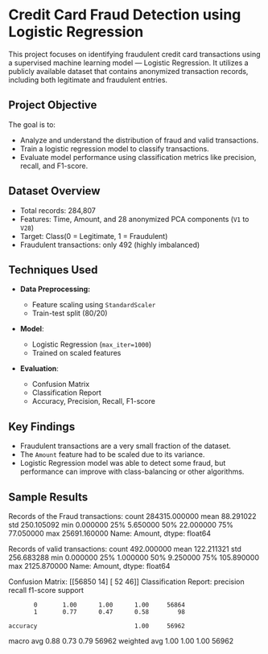 # Credit Card Fraud Detection using Logistic Regression
This project focuses on identifying fraudulent credit card transactions using a supervised machine learning model — Logistic Regression. It utilizes a publicly available dataset that contains anonymized transaction records, including both legitimate and fraudulent entries.

##  Project Objective

The goal is to:
- Analyze and understand the distribution of fraud and valid transactions.
- Train a logistic regression model to classify transactions.
- Evaluate model performance using classification metrics like precision, recall, and F1-score.


## Dataset Overview

- Total records: 284,807
- Features: Time, Amount, and 28 anonymized PCA components (`V1` to `V28`)
- Target: Class(0 = Legitimate, 1 = Fraudulent)
- Fraudulent transactions: only 492 (highly imbalanced)



## Techniques Used

- **Data Preprocessing:**
  - Feature scaling using `StandardScaler`
  - Train-test split (80/20)

- **Model**:
  - Logistic Regression (`max_iter=1000`)
  - Trained on scaled features

- **Evaluation**:
  - Confusion Matrix
  - Classification Report
  - Accuracy, Precision, Recall, F1-score
    

## Key Findings

- Fraudulent transactions are a very small fraction of the dataset.
- The `Amount` feature had to be scaled due to its variance.
- Logistic Regression model was able to detect some fraud, but performance can improve with class-balancing or other algorithms.



## Sample Results
Records of the Fraud transactions:
count    284315.000000
mean         88.291022
std         250.105092
min           0.000000
25%           5.650000
50%          22.000000
75%          77.050000
max       25691.160000
Name: Amount, dtype: float64

Records of valid transactions:
count     492.000000
mean      122.211321
std       256.683288
min         0.000000
25%         1.000000
50%         9.250000
75%       105.890000
max      2125.870000
Name: Amount, dtype: float64

Confusion Matrix:
[[56850    14]
 [   52    46]]
Classification Report:
              precision    recall  f1-score   support

           0       1.00      1.00      1.00     56864
           1       0.77      0.47      0.58        98

    accuracy                           1.00     56962
   macro avg       0.88      0.73      0.79     56962
weighted avg       1.00      1.00      1.00     56962


